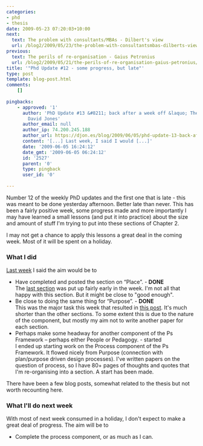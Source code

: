 ```yaml
---
categories:
- phd
- thesis
date: 2009-05-23 07:20:03+10:00
next:
  text: The problem with consultants/MBAs - Dilbert's view
  url: /blog2/2009/05/23/the-problem-with-consultantsmbas-dilberts-view/
previous:
  text: The perils of re-organisation - Gaius Petronius
  url: /blog2/2009/05/21/the-perils-of-re-organisation-gaius-petronius/
title: '"Phd Update #12 - some progress, but late"'
type: post
template: blog-post.html
comments:
    []
    
pingbacks:
    - approved: '1'
      author: 'PhD Update #13 &#8211; back after a week off &laquo; The Weblog of (a)
        David Jones'
      author_email: null
      author_ip: 74.200.245.188
      author_url: https://djon.es/blog/2009/06/05/phd-update-13-back-after-a-week-off/
      content: '[...] Last week, I said I would [...]'
      date: '2009-06-05 16:24:12'
      date_gmt: '2009-06-05 06:24:12'
      id: '2527'
      parent: '0'
      type: pingback
      user_id: '0'
    
---
```

Number 12 of the weekly PhD updates and the first one that is late - this was meant to be done yesterday afternoon. Better late than never. This has been a fairly positive week, some progress made and more importantly I may have learned a small lessons (and put it into practice) about the size and amount of stuff I'm trying to put into these sections of Chapter 2.

I may not get a chance to apply this lessons a great deal in the coming week. Most of it will be spent on a holiday.

### What I did

[Last week](/blog2/2009/05/15/phd-update-11-very-short-week/) I said the aim would be to

- Have completed and posted the section on “Place”. - **DONE**  
    The [last section](/blog2/2009/05/17/lessons-from-place/) was put up fairly early in the week. I'm not all that happy with this section. But it might be close to "good enough".
- Be close to doing the same thing for “Purpose”. - **DONE**  
    This was the major task this week that resulted in [this post](/blog2/2009/05/20/purpose-a-component-of-the-ps-framework/). It's much shorter than the other sections. To some extent this is due to the nature of the component, but mostly my aim not to write another paper for each section.
- Perhaps make some headway for another component of the Ps Framework – perhaps either People or Pedagogy. - started  
    I ended up starting work on the Process component of the Ps Framework. It flowed nicely from Purpose (connection with plan/purpose driven design processes). I've written papers on the question of process, so I have 80+ pages of thoughts and quotes that I'm re-organising into a section. A start has been made.

There have been a few blog posts, somewhat related to the thesis but not worth recounting here.

### What I'll do next week

With most of next week consumed in a holiday, I don't expect to make a great deal of progress. The aim will be to

- Complete the process component, or as much as I can.